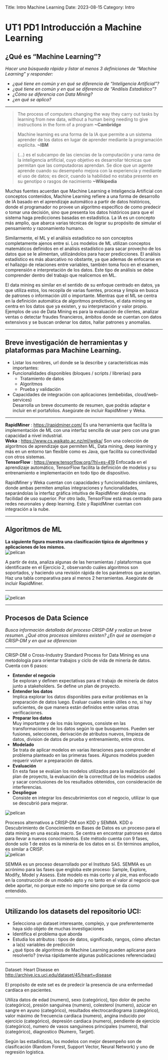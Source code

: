 Title: Intro Machine Learning
Date: 2023-08-15
Category: Intro


# UT1 PD1 Introducción a Machine Learning  
## ¿Qué es “Machine Learning”?
*Hacer una búsqueda rápida y listar al menos 3 definiciones de “Machine Learning” y
responder:*
- *¿qué tiene en común y en qué se diferencia de “Inteligencia Artificial”?*
- *¿qué tiene en común y en qué se diferencia de “Análisis Estadístico”?*
- *¿Cómo se diferencia con Data Mining?*
- *¿en qué se aplica?*
---
> The process of computers changing the way they carry out tasks by learning from new data, without a human being needing to give instructions in the form of a program **~Cambridge**

> Machine learning es una forma de la IA que permite a un sistema aprender de los datos en lugar de aprender mediante la programación explícita.  **~IBM**

> (...) es el subcampo de las ciencias de la computación y una rama de la inteligencia artificial, cuyo objetivo es desarrollar técnicas que permitan que las computadoras aprendan. Se dice que un agente aprende cuando su desempeño mejora con la experiencia y mediante el uso de datos; es decir, cuando la habilidad no estaba presente en su genotipo o rasgos de nacimiento **~Wikipedia**

Muchas fuentes acuerdan que Machine Learning e Inteligencia Artificial con conceptos contenidos, Machine Learning refiere a una forma de desarrollo de IA basado en el aprendizaje automático a partir de datos históricos, donde el programador no provee un algoritmo específico de como predecir o tomar una decisión, sino que presenta los datos históricos para que el sistema haga predicciones basadas en estadística. 
La IA es un concepto más amplio, que abarca varias técnicas de lograr su propósito de simular el pensamiento y razonamiento humano.

Similarmente, el ML y el análisis estadístico no son conceptos completamente ajenos entre si. Los modelos de ML utilizan conceptos matemáticos definidos en el análisis estadístico para sacar provecho de los datos que se le alimentan, utilizándolos para hacer predicciones.
El análisis estadístico es más abarcativo no obstante, ya que ademas de enfocarse en el hallazgo de relaciones entre variables, también toma foco en el examen, comprensión e interpretación de los datos. Este tipo de análisis se debe comprender dentro del trabajo que realicemos en ML.

El data mining es similar en el sentido de su enfoque centrado en datos, ya que utiliza estos, los recopila de varias fuentes, procesa y limpia en busca de patrones o información útil o importante. 
Mientras que el ML se centra en la definición automática de algoritmos predictivos, el data mining se centra en los datos que ya existen, y su interpretación y valor propio.
Ejemplos de uso de Data Mining es para la evaluación de clientes, analizar ventas o detectar fraudes financieros, ámbitos donde se cuentan con datos extensivos y se buscan ordenar los datos, hallar patrones y anomalías.  

--- 
## Breve investigación de herramientas y plataformas para Machine Learning.  
- Listar los nombres, url donde se la describe y características más importantes:
- Funcionalidades disponibles (bloques / scripts / librerías) para
    - Tratamiento de datos
    - Algoritmos
    - Prueba y validación
- Capacidades de integración con aplicaciones (embebidas, cloud/web-services)  
Desarrolla un breve documento de resumen, que podrás adaptar e incluir en el
portafolios. Asegúrate de incluir RapidMiner y Weka.
---  

**RapidMiner** :   https://rapidminer.com/  Es una herramienta que facilita la implementación de ML con una interfaz sencilla de usar pero con una gran capacidad a nivel industrial.  
**Weka** :   https://www.cs.waikato.ac.nz/ml/weka/  Son una colección de algoritmos de aprendizaje que permiten ML, Data mining, deep learning y más en un entorno tan flexible como es Java, que facilita su conectividad con otros sistemas.  
**TensorFlow** :  https://www.tensorflow.org/?hl=es-419 Enfocada en el aprendizaje automático, TensorFlow facilita la definición de modelos y su entrenamiento e implementación en todo tipo de dispositivo.  

RapidMiner y Weka cuentan con capacidades y funcionalidades similares, donde ambas permiten amplias integraciones y funcionalidades, separándolas la interfaz gráfica intuitiva de RapidMiner dándole una facilidad de uso superior.
Por otro lado, TensorFlow está mas centrado para redes neuronales y deep learning. Este y RapidMiner cuentan con integración a la nube.  

---  

## Algoritmos de ML
**La siguiente figura muestra una clasificación típica de algoritmos y aplicaciones de los mismos.**    
![pelican](images\ut1pd1\image-2.png)    

A partir de ésta, analiza algunas de las herramientas / plataformas que identificaste en
el Ejercicio 2, observando cuáles algoritmos son soportados, y haciendo una revisión
rápida de los parámetros que aceptan. Haz una tabla comparativa para al menos 2
herramientas. Asegúrate de incluir RapidMiner.     

---  
![pelican](images\ut1pd1\image-1.png)  

--- 

## Procesos de Data Science
*Busca información detallada del proceso CRISP-DM y realiza un breve resumen.
¿Qué otros procesos similares existen?
¿En qué se asemejan a CRISP-DM y en qué se diferencian*  

---
CRISP-DM o Cross-Industry Standard Process for Data Mining es una metodología para orientar trabajos y ciclo de vida de minería de datos.  
Cuenta con 6 pasos:
- **Entender el negocio**  
 Se exploran y definen expectativas para el trabajo de minería de datos junto a stakeholders. Se define un plan de proyecto.
- **Entender los datos**  
 Implica explorar los datos disponibles para evitar problemas en la preparación de datos luego. Evaluar cuales serán útiles o no, si hay suficientes, de que manera están definidos entre varias otras verificaciones.
- **Preparar los datos**  
 Muy importante y de los más longevos, consiste en las transformaciones de los datos según lo que busquemos. Pueden ser fusiones, selecciones, derivación de atributos nuevos, limpieza de datos, division de datos de prueba y entrenamiento, entre otros.
- **Modelado**  
 Se trata de aplicar modelos en varias iteraciones para comprender el problema planteado en las primeras fases. Algunos modelos pueden requerir volver a preparación de datos.
- **Evaluación**  
 En esta fase se evalúan los modelos utilizados para la realización del plan de proyecto, la evaluación de la correctitud de los modelos usados y sacar conclusiones de los resultados obtenidos, con consideración de interferencias.
- **Despliegue**  
 Consiste en integrar los descubrimientos con el negocio, utilizar lo que se descubrió para mejorar. 

![pelican](images\ut1pd1\image.png)  

Procesos alternativos a CRISP-DM son KDD y SEMMA.
KDD o Descubrimiento de Conocimiento en Bases de Datos es un proceso para el data mining en una escala macro. Se centra en encontrar patrones en datos para llevar a nuevos conocimientos. Este método cuenta con 9 fases, donde solo 1 de estos es la minería de los datos en sí. En términos amplios, es similar a CRISP.  
![pelican](images\ut1pd1\KDD-Salud-Electronica-1024x428.png)  

SEMMA es un proceso desarrollado por el Instituto SAS. SEMMA es un acrónimo para las fases que engloba este proceso: Sample, Explore, Modify, Model y Assess. Este modelo es más corto y al pie, mas enfocado en la construcción de un modelo apto y no tanto en el valor al negocio que debe aportar, no porque este no importe sino porque se da como entendido.

---  
## Utilizando los datasets del repositorio UCI:
- Selecciona un dataset interesante, complejo, y que preferentemente haya sido objeto de muchas investigaciones
- Identifica el problema que aborda
- Estudia los atributos : tipos de datos, significado, rangos, cómo afectan a la(s)
variables de predicción
- ¿qué tipos de algoritmos de Machine Learning pueden aplicarse para resolverlo? (revisa rápidamente algunas publicaciones referenciadas)
---  
Dataset: Heart Disease en http://archive.ics.uci.edu/dataset/45/heart+disease    

El propósito de este set es de predecir la presencia de una enfermedad cardíaca en pacientes.

Utiliza datos de edad (numero), sexo (categórico), tipo dolor de pecho (categórico), presión sanguínea (numero), colesterol (numero), azúcar en sangre en ayuno (categórico), resultados electrocardiograma (categórico),
valor máximo de frecuencia cardíaca (numero), angina inducido por ejercicio (categórico), depresión cardiaca (numero), pendiente de ejercicio (categórico), numero de vasos sanguineos principales (numero), thal (categórico), diagnostico (Numero, Target).

Según las estadísticas, los modelos con mejor desempeño son de clasificación (Random Forest, Support Vector, Neural Network) y uno de regresión logistica. 